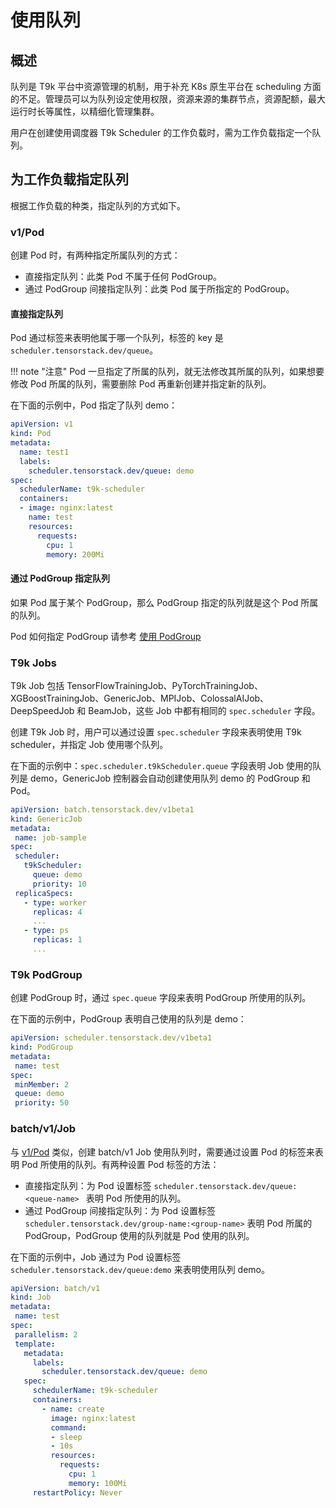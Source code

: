 # 使用队列

## 概述

队列是 T9k 平台中资源管理的机制，用于补充 K8s 原生平台在 scheduling 方面的不足。管理员可以为队列设定使用权限，资源来源的集群节点，资源配额，最大运行时长等属性，以精细化管理集群。

用户在创建使用调度器 T9k Scheduler 的工作负载时，需为工作负载指定一个队列。

## 为工作负载指定队列

根据工作负载的种类，指定队列的方式如下。

### v1/Pod

创建 Pod 时，有两种指定所属队列的方式：
* 直接指定队列：此类 Pod 不属于任何 PodGroup。
* 通过 PodGroup 间接指定队列：此类 Pod 属于所指定的 PodGroup。

#### 直接指定队列

Pod 通过标签来表明他属于哪一个队列，标签的 key 是 `scheduler.tensorstack.dev/queue`。

!!! note "注意"
    Pod 一旦指定了所属的队列，就无法修改其所属的队列，如果想要修改 Pod 所属的队列，需要删除 Pod 再重新创建并指定新的队列。

在下面的示例中，Pod 指定了队列 demo：

```yaml
apiVersion: v1
kind: Pod
metadata:
  name: test1
  labels:
    scheduler.tensorstack.dev/queue: demo
spec:
  schedulerName: t9k-scheduler
  containers:
  - image: nginx:latest
    name: test
    resources:
      requests:
        cpu: 1
        memory: 200Mi
```

#### 通过 PodGroup 指定队列

如果 Pod 属于某个 PodGroup，那么 PodGroup 指定的队列就是这个 Pod 所属的队列。

Pod 如何指定 PodGroup 请参考 [使用 PodGroup](./use-podgroup.md)

### T9k Jobs

T9k Job 包括 TensorFlowTrainingJob、PyTorchTrainingJob、XGBoostTrainingJob、GenericJob、MPIJob、ColossalAIJob、DeepSpeedJob 和 BeamJob，这些 Job 中都有相同的 `spec.scheduler` 字段。

创建 T9k Job 时，用户可以通过设置 `spec.scheduler` 字段来表明使用 T9k scheduler，并指定 Job 使用哪个队列。

在下面的示例中：`spec.scheduler.t9kScheduler.queue` 字段表明 Job 使用的队列是 demo，GenericJob 控制器会自动创建使用队列 demo 的 PodGroup 和 Pod。

```yaml
apiVersion: batch.tensorstack.dev/v1beta1
kind: GenericJob
metadata:
 name: job-sample
spec:
 scheduler:
   t9kScheduler:
     queue: demo
     priority: 10
 replicaSpecs:
   - type: worker
     replicas: 4
     ...
   - type: ps
     replicas: 1
     ...
```


### T9k PodGroup

创建 PodGroup 时，通过 `spec.queue` 字段来表明 PodGroup 所使用的队列。

在下面的示例中，PodGroup 表明自己使用的队列是 demo：
```yaml
apiVersion: scheduler.tensorstack.dev/v1beta1
kind: PodGroup
metadata:
 name: test
spec:
 minMember: 2
 queue: demo
 priority: 50
```

### batch/v1/Job

与 [v1/Pod](#v1pod) 类似，创建 batch/v1 Job 使用队列时，需要通过设置 Pod 的标签来表明 Pod 所使用的队列。有两种设置 Pod 标签的方法：
* 直接指定队列：为 Pod 设置标签 `scheduler.tensorstack.dev/queue:<queue-name> ` 表明 Pod 所使用的队列。
* 通过 PodGroup 间接指定队列：为 Pod 设置标签 `scheduler.tensorstack.dev/group-name:<group-name>` 表明 Pod 所属的 PodGroup，PodGroup 使用的队列就是 Pod 使用的队列。

在下面的示例中，Job 通过为 Pod 设置标签 `scheduler.tensorstack.dev/queue:demo` 来表明使用队列 demo。

```yaml
apiVersion: batch/v1
kind: Job
metadata:
 name: test
spec:
 parallelism: 2
 template:
   metadata:
     labels:
       scheduler.tensorstack.dev/queue: demo
   spec:
     schedulerName: t9k-scheduler
     containers:
       - name: create
         image: nginx:latest
         command:
         - sleep
         - 10s
         resources:
           requests:
             cpu: 1
             memory: 100Mi
     restartPolicy: Never
```
